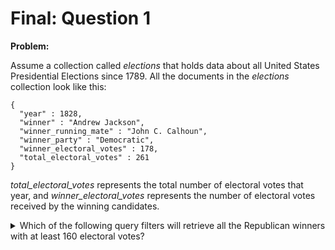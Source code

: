 Final: Question 1
=================

**Problem:**

Assume a collection called _elections_ that holds data about all United States Presidential Elections since 1789. All the documents in the _elections_ collection look like this:

```
{
  "year" : 1828,
  "winner" : "Andrew Jackson",
  "winner_running_mate" : "John C. Calhoun",
  "winner_party" : "Democratic",
  "winner_electoral_votes" : 178,
  "total_electoral_votes" : 261
}
```

_total_electoral_votes_ represents the total number of electoral votes that year, and _winner_electoral_votes_ represents the number of electoral votes received by the winning candidates.

<details> 
  <summary>Which of the following query filters will retrieve all the Republican winners with at least 160 electoral votes?</summary>
   Answer: db.elections.find( { "winner_party": "Republican",
                                "winner_electoral_votes": { "$gte": 160 } } )
</details>